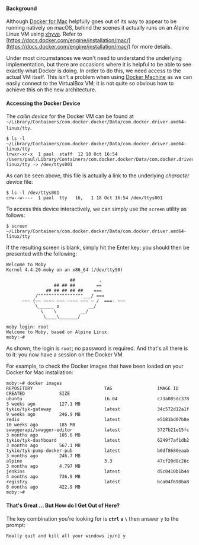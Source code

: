 #### Background
Although [Docker for Mac](https://docs.docker.com/docker-for-mac/) helpfully goes out of its way to appear to be running natively on macOS, behind the scenes it actually runs on an Alpine Linux VM using [xhyve](https://github.com/mist64/xhyve/). Refer to [https://docs.docker.com/engine/installation/mac/](https://docs.docker.com/engine/installation/mac/) for more details.

Under most circumstances we won't need to understand the underlying implementation, but there are occasions where it is helpful to be able to see exactly what Docker is doing. In order to do this, we need access to the actual VM itself. This isn't a problem when using [Docker Machine](https://docs.docker.com/machine/) as we can easily connect to the VirtualBox VM; it is not quite so obvious how to achieve this on the new architecture. 

#### Accessing the Docker Device

The *callin device* for the Docker VM can be found at `~/Library/Containers/com.docker.docker/Data/com.docker.driver.amd64-linux/tty`. 


    $ ls -l ~/Library/Containers/com.docker.docker/Data/com.docker.driver.amd64-linux/tty
    lrwxr-xr-x  1 paul  staff  12 18 Oct 16:54 /Users/paul/Library/Containers/com.docker.docker/Data/com.docker.driver.amd64-linux/tty -> /dev/ttys001

As can be seen above, this file is actually a link to the underlying *character device* file:

    $ ls -l /dev/ttys001
    crw--w----  1 paul  tty   16,   1 18 Oct 16:54 /dev/ttys001

To access this device interactively, we can simply use the `screen` utility as follows:

    $ screen ~/Library/Containers/com.docker.docker/Data/com.docker.driver.amd64-linux/tty
    
If the resulting screen is blank, simply hit the Enter key; you should then be presented with the following:

    Welcome to Moby
    Kernel 4.4.20-moby on an x86_64 (/dev/ttyS0)
    
                            ##         .
                      ## ## ##        ==
                   ## ## ## ## ##    ===
               /"""""""""""""""""___/ ===
          ~~~ {~~ ~~~~ ~~~ ~~~~ ~~~ ~ /  ===- ~~~
               \______ o           __/
                 \    \         __/
                  \____\_______/
    
    moby login: root
    Welcome to Moby, based on Alpine Linux.
    moby:~#

As shown, the login is `root`; no password is required. And that's all there is to it: you now have a session on the Docker VM. 

For example, to check the Docker images that have been loaded on your Docker for Mac installation:

    moby:~# docker images
    REPOSITORY                           TAG                 IMAGE ID            CREATED             SIZE
    ubuntu                               16.04               c73a085dc378        3 weeks ago         127.1 MB
    tykio/tyk-gateway                    latest              34c572d12a1f        9 weeks ago         246.9 MB
    redis                                latest              e5181bd07b8e        10 weeks ago        185 MB
    swaggerapi/swagger-editor            latest              3727b21e15fc        3 months ago        105.6 MB
    tykio/tyk-dashboard                  latest              6249f7af1db2        3 months ago        567.1 MB
    tykio/tyk-pump-docker-pub            latest              b0df8680eaab        3 months ago        246.7 MB
    alpine                               3.3                 47cf20d8c26c        3 months ago        4.797 MB
    jenkins                              latest              d5c0410b1b44        4 months ago        736.9 MB
    registry                             latest              bca04f698ba8        8 months ago        422.9 MB
    moby:~#

#### That's Great ... But How do I Get Out of Here?
The key combination you're looking for is **`ctrl`** **`a`** **`\`** then answer `y` to the prompt:

    Really quit and kill all your windows [y/n] y